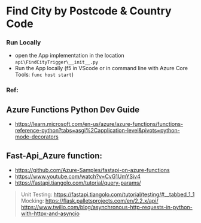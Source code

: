 # Find City by Postcode & Country Code

### Run Locally

  - open the App implementation in the location `api\FindCityTrigger\__init__.py`
  - Run the App locally (f5 in VScode or in command line with Azure Core Tools: `func host start`)

### Ref:
## Azure Functions Python Dev Guide
- <https://learn.microsoft.com/en-us/azure/azure-functions/functions-reference-python?tabs=asgi%2Capplication-level&pivots=python-mode-decorators>

## Fast-Api_Azure function:
- <https://github.com/Azure-Samples/fastapi-on-azure-functions>
- <https://www.youtube.com/watch?v=CvG1UmYSiv4>
- <https://fastapi.tiangolo.com/tutorial/query-params/>

> Unit Testing: <https://fastapi.tiangolo.com/tutorial/testing/#__tabbed_1_1>
> Mocking: 
> <https://flask.palletsprojects.com/en/2.2.x/api/>
> <https://www.twilio.com/blog/asynchronous-http-requests-in-python-with-httpx-and-asyncio>
